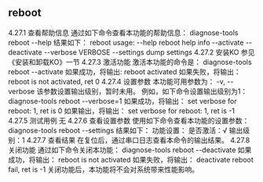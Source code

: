 ## 	 reboot
4.27.1	 查看帮助信息
通过如下命令查看本功能的帮助信息：
diagnose-tools reboot --help
结果如下：
    reboot usage:
        --help reboot help info
        --activate
        --deactivate
        --verbose VERBOSE
        --settings dump settings
4.27.2	 安装KO
参见《安装和卸载KO》一节
4.27.3	 激活功能
激活本功能的命令是：
diagnose-tools reboot --activate
如果成功，将输出:
reboot  activated
如果失败，将输出：
reboot is not activated, ret 0
4.27.4	 设置参数
本功能可用参数为：
-v, --verbose 该参数设置输出级别，暂时未用。
例如，如下命令设置输出级别为1：
diagnose-tools reboot --verbose=1
如果成功，将输出：
set verbose for reboot: 1, ret is 0
如果输出，将输出：
set verbose for reboot: 1, ret is -1
4.27.5	 测试用例
无
4.27.6	 查看设置参数
使用如下命令查看本功能的设置参数：
diagnose-tools reboot --settings
结果如下：
功能设置：
    是否激活：√
    输出级别：1
4.27.7	 查看结果
在复位后，通过串口日志查看本命令的输出结果。
4.27.8	 关闭功能
通过如下命令关闭本功能：
diagnose-tools reboot --deactivate
如果成功，将输出：
reboot is not activated
如果失败，将输出：
deactivate reboot fail, ret is -1
关闭功能后，本功能将不会对系统带来性能影响。
